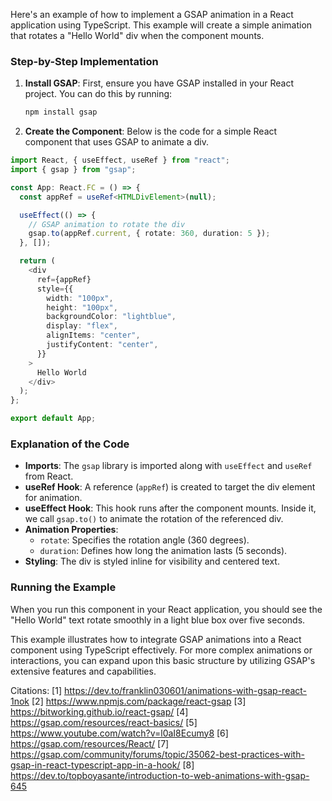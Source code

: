 Here's an example of how to implement a GSAP animation in a React application using TypeScript. This example will create a
simple animation that rotates a "Hello World" div when the component mounts.

### Step-by-Step Implementation

1. **Install GSAP**: First, ensure you have GSAP installed in your React project. You can do this by running:

   ```bash
   npm install gsap
   ```

2. **Create the Component**: Below is the code for a simple React component that uses GSAP to animate a div.

```typescript
import React, { useEffect, useRef } from "react";
import { gsap } from "gsap";

const App: React.FC = () => {
  const appRef = useRef<HTMLDivElement>(null);

  useEffect(() => {
    // GSAP animation to rotate the div
    gsap.to(appRef.current, { rotate: 360, duration: 5 });
  }, []);

  return (
    <div
      ref={appRef}
      style={{
        width: "100px",
        height: "100px",
        backgroundColor: "lightblue",
        display: "flex",
        alignItems: "center",
        justifyContent: "center",
      }}
    >
      Hello World
    </div>
  );
};

export default App;
```

### Explanation of the Code

- **Imports**: The `gsap` library is imported along with `useEffect` and `useRef` from React.
- **useRef Hook**: A reference (`appRef`) is created to target the div element for animation.
- **useEffect Hook**: This hook runs after the component mounts. Inside it, we call `gsap.to()` to animate the rotation of
  the referenced div.
- **Animation Properties**:
  - `rotate`: Specifies the rotation angle (360 degrees).
  - `duration`: Defines how long the animation lasts (5 seconds).
- **Styling**: The div is styled inline for visibility and centered text.

### Running the Example

When you run this component in your React application, you should see the "Hello World" text rotate smoothly in a light blue
box over five seconds.

This example illustrates how to integrate GSAP animations into a React component using TypeScript effectively. For more
complex animations or interactions, you can expand upon this basic structure by utilizing GSAP's extensive features and
capabilities.

Citations: [1] https://dev.to/franklin030601/animations-with-gsap-react-1nok [2] https://www.npmjs.com/package/react-gsap [3]
https://bitworking.github.io/react-gsap/ [4] https://gsap.com/resources/react-basics/ [5]
https://www.youtube.com/watch?v=l0aI8Ecumy8 [6] https://gsap.com/resources/React/ [7]
https://gsap.com/community/forums/topic/35062-best-practices-with-gsap-in-react-typescript-app-in-a-hook/ [8]
https://dev.to/topboyasante/introduction-to-web-animations-with-gsap-645
